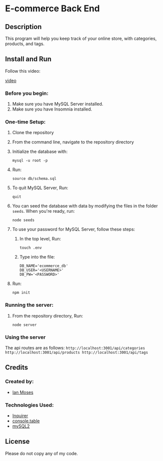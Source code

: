 # E-commerce Back End

## Description

This program will help you keep track of your online store, with categories, products, and tags.

## Install and Run

Follow this video:

[video]()

### Before you begin:

1. Make sure you have MySQL Server installed.
2. Make sure you have Insomnia installed.

### One-time Setup:

1. Clone the repository
2. From the command line, navigate to the repository directory
3. Initialize the database with:
	```
	mysql -u root -p
	```
4. Run:
	```
	source db/schema.sql
	```
5. To quit MySQL Server, Run:
	```
	quit
	```
6. You can seed the database with data by modifying the files in the folder `seeds`. When you're ready, run:
	```
	node seeds
	```
7. To use your password for MySQL Server, follow these steps:
	1. In the top level, Run: 
	    ```
	    touch .env
	    ```
	2. Type into the file:
	    ```
	    DB_NAME='ecommerce_db'
	    DB_USER='<USERNAME>'
	    DB_PW='<PASSWORD>'
	    ```
	
8. Run:
	```
	npm init
	```

### Running the server:

1. From the repository directory, Run:
	```
	node server
	```

### Using the server

The api routes are as follows:
	```
        http://localhost:3001/api/categories
        http://localhost:3001/api/products
        http://localhost:3001/api/tags
	```

## Credits

### Created by:
* [Ian Moses](https://github.com/Moses-Ian)

### Technologies Used:
* [Inquirer](https://www.npmjs.com/package/inquirer)
* [console.table](https://www.npmjs.com/package/console.table)
* [mySQL2](https://www.npmjs.com/package/mysql2)

## License

Please do not copy any of my code.
